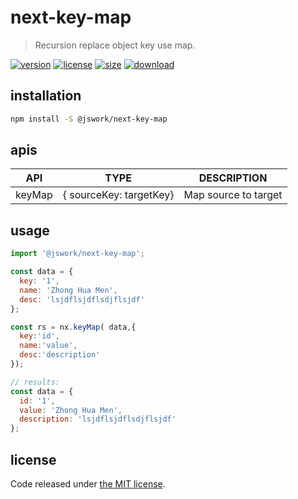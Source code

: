 # next-key-map
> Recursion replace object key use map.

[![version][version-image]][version-url]
[![license][license-image]][license-url]
[![size][size-image]][size-url]
[![download][download-image]][download-url]

## installation
```bash
npm install -S @jswork/next-key-map
```

## apis
| API    | TYPE                    | DESCRIPTION          |
| ------ | ----------------------- | -------------------- |
| keyMap | { sourceKey: targetKey} | Map source to target |

## usage
```js
import '@jswork/next-key-map';

const data = {
  key: '1',
  name: 'Zhong Hua Men',
  desc: 'lsjdflsjdflsdjflsjdf'
};

const rs = nx.keyMap( data,{
  key:'id',
  name:'value',
  desc:'description'
});

// results:
const data = {
  id: '1',
  value: 'Zhong Hua Men',
  description: 'lsjdflsjdflsdjflsjdf'
};
```

## license
Code released under [the MIT license](https://github.com/afeiship/next-key-map/blob/master/LICENSE.txt).

[version-image]: https://img.shields.io/npm/v/@jswork/next-key-map
[version-url]: https://npmjs.org/package/@jswork/next-key-map

[license-image]: https://img.shields.io/npm/l/@jswork/next-key-map
[license-url]: https://github.com/afeiship/next-key-map/blob/master/LICENSE.txt

[size-image]: https://img.shields.io/bundlephobia/minzip/@jswork/next-key-map
[size-url]: https://github.com/afeiship/next-key-map/blob/master/dist/next-key-map.min.js

[download-image]: https://img.shields.io/npm/dm/@jswork/next-key-map
[download-url]: https://www.npmjs.com/package/@jswork/next-key-map
